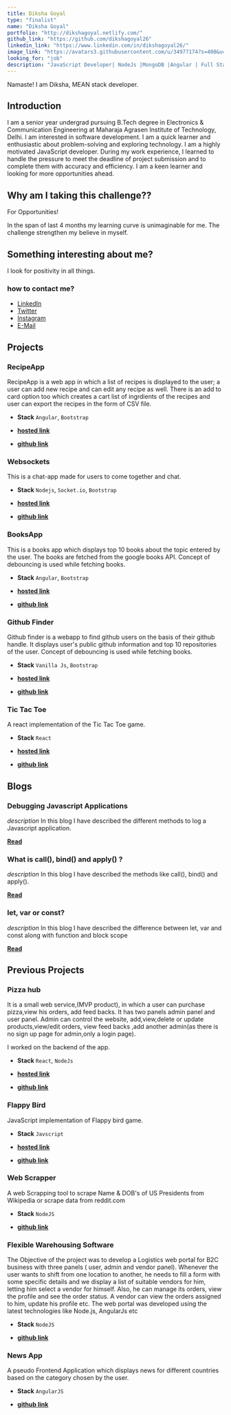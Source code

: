 ```yaml
---
title: Diksha Goyal
type: "finalist"
name: "Diksha Goyal"
portfolio: "http://dikshagoyal.netlify.com/"
github_link: "https://github.com/dikshagoyal26"
linkedin_link: "https://www.linkedin.com/in/dikshagoyal26/"
image_link: "https://avatars3.githubusercontent.com/u/34977174?s=400&u=9831d37daead95e55fbf659f689236593f118af6&v=4"
looking_for: "job"
description: "JavaScript Developer| NodeJs |MongoDB |Angular | Full Stack Developer|Tech Enthusiast"
---
```


Namaste! I am Diksha, MEAN stack developer.

## Introduction

I am a senior year undergrad pursuing B.Tech degree in Electronics & Communication Engineering at Maharaja Agrasen Institute of Technology, Delhi. I am interested in software development. I am a quick learner and enthusiastic about problem-solving and exploring technology. I am a highly motivated JavaScript developer. During my work experience, I learned to handle the pressure to meet the deadline of project submission and to complete them with accuracy and efficiency. I am a keen learner and looking for more opportunities ahead.

## Why am I taking this challenge??

For Opportunities!

In the span of last 4 months my learning curve is unimaginable for me. The challenge strengthen my believe in myself.

## Something interesting about me?

I look for positivity in all things.

### how to contact me?

- [LinkedIn](https://www.linkedin.com/in/dikshagoyal26/)
- [Twitter](https://twitter.com/dikshagoyal26)
- [Instagram](https://www.instagram.com/essentialjavascript/)
- [E-Mail](mailto:dikshagoyal2612@gmail.com)

## Projects

### RecipeApp

RecipeApp is a web app in which a list of recipes is displayed to the user; a user can add new recipe and can edit any recipe as well. There is an add to card option too which creates a cart list of ingrdients of the recipes and user can export the recipes in the form of CSV file.

- **Stack** `Angular`, `Bootstrap`

- [**hosted link**](https://allrecipe.netlify.app/)

- [**github link**](https://github.com/dikshagoyal26/recipeApp)

### Websockets

This is a chat-app made for users to come together and chat.

- **Stack** `Nodejs`, `Socket.io`, `Bootstrap`

- [**hosted link**](https://letschitchatweb.herokuapp.com/)

- [**github link**](https://github.com/dikshagoyal26/websocket)

### BooksApp

This is a books app which displays top 10 books about the topic entered by the user. The books are fetched from the google books API. Concept of debouncing is used while fetching books.

- **Stack** `Angular`, `Bootstrap`

- [**hosted link**](https://my-booksapp.netlify.app/)

- [**github link**](https://github.com/dikshagoyal26/booksApp)

### Github Finder

Github finder is a webapp to find github users on the basis of their github handle. It displays user's public github information and top 10 repositories of the user. Concept of debouncing is used while fetching books.

- **Stack** `Vanilla Js`, `Bootstrap`

- [**hosted link**](https://git-acc-finder.netlify.app)

- [**github link**](https://github.com/dikshagoyal26/githubFinder)

### Tic Tac Toe

A react implementation of the Tic Tac Toe game.

- **Stack** `React`

- [**hosted link**](https://letsplaytictactoe.netlify.app/)

- [**github link**](https://github.com/dikshagoyal26/react-TicTacToe)

## Blogs

### Debugging Javascript Applications

_description_ In this blog I have described the different methods to log a Javascript application.

[**Read**](https://dikshagoyal.netlify.app/debugging)

### What is call(), bind() and apply() ?

_description_ In this blog I have described the methods like call(), bind() and apply().

[**Read**](https://dikshagoyal.netlify.app/call-bind-apply)

### let, var or const?

_description_ In this blog I have described the difference between let, var and const along with function and block scope

[**Read**](https://dikshagoyal.netlify.app/let-var-const)

## Previous Projects

### Pizza hub

It is a small web service,(MVP product), in which a user can purchase pizza,view his orders, add feed backs. It has two panels admin panel and user panel. Admin can control the website, add,view,delete or update products,view/edit orders, view feed backs ,add another admin(as there is no sign up page for admin,only a login page).

I worked on the backend of the app.

- **Stack** `React`, `NodeJs`

- [**hosted link**](https://pizzahubapp.herokuapp.com/)

- [**github link**](https://github.com/dikshagoyal26/pizza-delivery-Backend)

### Flappy Bird

JavaScript implementation of Flappy bird game.

- **Stack** `Javscript`

- [**hosted link**](https://dikshagoyal26.github.io/flappy-bird/)

- [**github link**](https://github.com/dikshagoyal26/flappy-bird)

### Web Scrapper

A web Scrapping tool to scrape Name & DOB's of US Presidents from Wikipedia or scrape data from reddit.com

- **Stack** `NodeJS`

- [**github link**](https://github.com/dikshagoyal26/webScrapper)

### Flexible Warehousing Software

The Objective of the project was to develop a Logistics web portal for B2C business with three panels ( user, admin and vendor panel). Whenever the user wants to shift from one location to another, he needs to fill a form with some specific details and we display a list of suitable vendors for him, letting him select a vendor for himself. Also, he can manage its orders, view the profile and see the order status. A vendor can view the orders assigned to him, update his profile etc. The web portal was developed using the latest technologies like Node.js, AngularJs etc

- **Stack** `NodeJS`

- [**github link**](https://github.com/dikshagoyal26/Flexible-Warehousing-Software-Backend)

### News App

A pseudo Frontend Application which displays news for different countries based on the category chosen by the user.

- **Stack** `AngularJS`

- [**github link**](https://github.com/dikshagoyal26/NewsApp)
